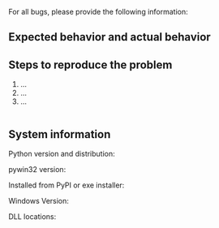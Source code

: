 <!--
Note that issues in this repository are only for bugs or feature requests in the pywin32.

**If you need support or help using this package, please follow [these instructions](https://github.com/mhammond/pywin32/blob/master/README.md#support)** - support or help requests will be closed without comment.
-->

For all bugs, please provide the following information:

## Expected behavior and actual behavior

## Steps to reproduce the problem
<!-- Prefer using code snippets rather than a screenshot. Please include a full minimal reproduction if possible. -->

1. ...
2. ...
3. ...

```python

```

## System information

Python version and distribution:
<!-- If uncertain, run: python -V -->

pywin32 version:

Installed from PyPI or exe installer:

Windows Version:
<!-- You can find this under "System Information", ie: Version	10.0.19045 Build 19045 -->

DLL locations:
<!-- Run: python -c "import pywintypes,pythoncom;print(pywintypes.__file__,pythoncom.__file__,sep='\n')" -->
